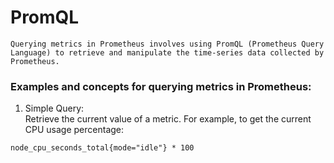 # PromQL
```
Querying metrics in Prometheus involves using PromQL (Prometheus Query   Language) to retrieve and manipulate the time-series data collected by   Prometheus.  
```

### Examples and concepts for querying metrics in Prometheus:

1. Simple Query:  
Retrieve the current value of a metric. For example, to get the current CPU usage percentage:  
```
node_cpu_seconds_total{mode="idle"} * 100
```